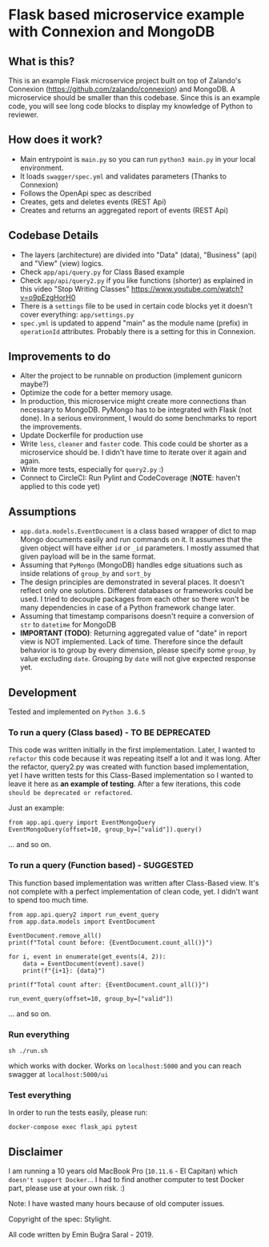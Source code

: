 # Flask based microservice example with Connexion and MongoDB

## What is this?

This is an example Flask microservice project built on top of Zalando's Connexion (https://github.com/zalando/connexion) and MongoDB. A microservice should be smaller than this codebase. Since this is an example code, you will see long code blocks to display my knowledge of Python to reviewer.


## How does it work?

- Main entrypoint is `main.py` so you can run `python3 main.py` in your local environment.
- It loads `swagger/spec.yml` and validates parameters (Thanks to Connexion)
- Follows the OpenApi spec as described
- Creates, gets and deletes events (REST Api)
- Creates and returns an aggregated report of events (REST Api)


## Codebase Details

- The layers (architecture) are divided into "Data" (data), "Business" (api) and "View" (view) logics. 
- Check `app/api/query.py` for Class Based example
- Check `app/api/query2.py` if you like functions (shorter) as explained in this video "Stop Writing Classes" 
https://www.youtube.com/watch?v=o9pEzgHorH0
- There is a `settings` file to be used in certain code blocks yet it doesn't cover everything: `app/settings.py`
- `spec.yml` is updated to append "main" as the module name (prefix) in `operationId` attributes. Probably there is a setting for this in Connexion.


## Improvements to do

- Alter the project to be runnable on production (implement gunicorn maybe?)
- Optimize the code for a better memory usage. 
- In production, this microservice might create more connections than necessary to MongoDB. PyMongo has to be integrated with Flask (not done). In a serious environment, I would do some benchmarks to report the improvements.
- Update Dockerfile for production use
- Write `less`, `cleaner` and `faster` code. This code could be shorter as a microservice should be. I didn't have time to iterate over it again and again.  
- Write more tests, especially for `query2.py` :)
- Connect to CircleCI: Run Pylint and CodeCoverage  (**NOTE**: haven't applied to this code yet)


## Assumptions

- `app.data.models.EventDocument` is a class based wrapper of dict to map Mongo documents easily and run commands on it. It assumes that the given object will have either `id` or `_id` parameters. I mostly assumed that given payload will be in the same format.
- Assuming that `PyMongo` (MongoDB) handles edge situations such as inside relations of `group_by` and `sort_by`
- The design principles are demonstrated in several places. It doesn't reflect only one solutions. Different databases or frameworks could be used. I tried to decouple packages from each other so there won't be many dependencies in case of a Python framework change later.
- Assuming that timestamp comparisons doesn't require a conversion of `str` to `datetime` for MongoDB
- **IMPORTANT (TODO)**: Returning aggregated value of "date" in report view is NOT implemented. Lack of time. Therefore since the default behavior is to group by every dimension, please specify some `group_by` value excluding `date`. Grouping by `date` will not give expected response yet.

## Development

Tested and implemented on `Python 3.6.5`

### To run a query (Class based) - TO BE DEPRECATED

This code was written initially in the first implementation. Later, I wanted to `refactor` this code because it was repeating itself a lot and it was long. After the refactor, query2.py was created with function based implementation, yet I have written tests for this Class-Based implementation so I wanted to leave it here as **an example of testing**. After a few iterations, this code `should be deprecated or refactored`.
 
Just an example: 

```
from app.api.query import EventMongoQuery
EventMongoQuery(offset=10, group_by=["valid"]).query()
```
... and so on.

### To run a query (Function based) - SUGGESTED

This function based implementation was written after Class-Based view. It's not complete with a perfect implementation of clean code, yet. I didn't want to spend too much time.

```
from app.api.query2 import run_event_query
from app.data.models import EventDocument

EventDocument.remove_all()
print(f"Total count before: {EventDocument.count_all()}")

for i, event in enumerate(get_events(4, 2)):
    data = EventDocument(event).save()
    print(f"{i+1}: {data}")

print(f"Total count after: {EventDocument.count_all()}")

run_event_query(offset=10, group_by=["valid"])
```
... and so on.

### Run everything

```
sh ./run.sh
```

which works with docker. Works on `localhost:5000` and you can reach swagger at `localhost:5000/ui`


### Test everything

In order to run the tests easily, please run: 
 
`docker-compose exec flask_api pytest`


## Disclaimer

I am running a 10 years old MacBook Pro (`10.11.6` - El Capitan) which `doesn't support Docker`... I had to find another computer to test Docker part, please use at your own risk. :) 

Note: I have wasted many hours because of old computer issues.

Copyright of the spec: Stylight. 

All code written by Emin Buğra Saral - 2019.
